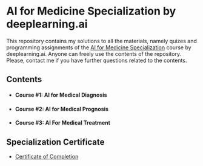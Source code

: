 # AI for Medicine Specialization by deeplearning.ai

This repository contains my solutions to all the materials, namely quizes and programming assignments of the [AI for Medicine Specialization](https://www.coursera.org/specializations/ai-for-medicine) course by deeplearning.ai. Anyone can freely use the contents of the repository. Please, contact me if you have further questions related to the contents.

## Contents

- #### Course #1: AI for Medical Diagnosis
    
- #### Course #2: AI for Medical Prognosis

- #### Course #3: AI For Medical Treatment
  
## Specialization Certificate

- [Certificate of Completion](https://www.coursera.org/account/accomplishments/specialization/certificate/BUVFY848VB84)





